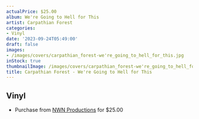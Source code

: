 ```yaml
---
actualPrice: $25.00
album: We're Going to Hell for This
artist: Carpathian Forest
categories:
- Vinyl
date: '2023-09-24T05:49:00'
draft: false
images:
- /images/covers/carpathian_forest-we're_going_to_hell_for_this.jpg
inStock: true
thumbnailImage: /images/covers/carpathian_forest-we're_going_to_hell_for_this-thumb.jpg
title: Carpathian Forest - We're Going to Hell for This
---
```


## Vinyl
* Purchase from [NWN Productions](http://shop.nwnprod.com/index.php?route=product/product&path=75&product_id=35733&sort=pd.name&order=ASC) for $25.00
